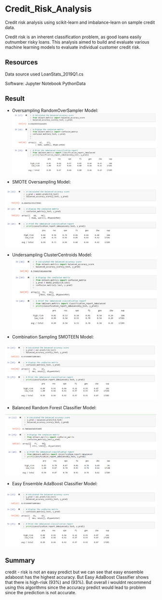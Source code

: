 # Credit_Risk_Analysis
Credit risk analysis using scikit-learn and imbalance-learn on sample credit data. 

Credit risk is an inherent classification problem, as good loans easily outnumber risky loans. 
This analysis aimed to build and evaluate various machine learning models to evaluate individual customer credit risk. 


## Resources 

Data source used LoanStats_2019Q1.cs

Software:
 Jupyter Notebook 
PythonData

## Result 

* Oversampling RandomOverSampler Model:
![Random oversampling.png](https://github.com/feven27/Credit_Risk_Analysis/blob/main/image/Random%20oversampling.png)


* SMOTE Oversampling Model:

![SMOTE Oversampling.png](https://github.com/feven27/Credit_Risk_Analysis/blob/main/image/SMOTE%20Oversampling.png)


* Undersampling ClusterCentroids Model:
![Under Sampling.png](https://github.com/feven27/Credit_Risk_Analysis/blob/main/image/Under%20Sampling.png)

* Combination Sampling SMOTEEN Model:

![Combination sampling SMOTEEN.png](https://github.com/feven27/Credit_Risk_Analysis/blob/main/image/Easy%20Ensemble%20Ada%20Boost%20Classifier.png)

* Balanced Random Forest Classifier Model:

![Balanced Random Forest classifier.png](https://github.com/feven27/Credit_Risk_Analysis/blob/main/image/Balanced%20Random%20Forest%20classifier.png)

* Easy Ensemble AdaBoost Classifier Model:

![Easy Ensemble Ada Boost Classifier.png](https://github.com/feven27/Credit_Risk_Analysis/blob/main/image/Easy%20Ensemble%20Ada%20Boost%20Classifier.png)
## Summary 
credit - risk is not an easy predict but we can see that easy ensemble adaboost has the highest accuracy. But Easy AdaBoost Classifier shows that there is high-risk (93%) and (93%). But overall i wouldnt recommend using this algorithms since the accuracy predict would lead to problem since the prediction is not accurate. 







